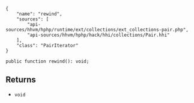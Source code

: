 ``` yamlmeta
{
    "name": "rewind",
    "sources": [
        "api-sources/hhvm/hphp/runtime/ext/collections/ext_collections-pair.php",
        "api-sources/hhvm/hphp/hack/hhi/collections/Pair.hhi"
    ],
    "class": "PairIterator"
}
```




``` Hack
public function rewind(): void;
```




## Returns




+ ` void `
<!-- HHAPIDOC -->

